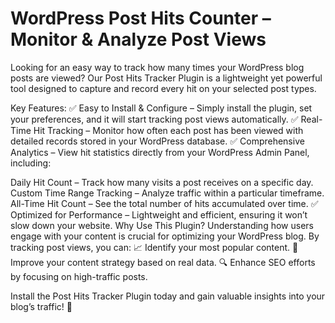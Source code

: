 # WordPress Post Hits Counter – Monitor & Analyze Post Views
Looking for an easy way to track how many times your WordPress blog posts are viewed? Our Post Hits Tracker Plugin is a lightweight yet powerful tool designed to capture and record every hit on your selected post types.

Key Features:
✅ Easy to Install & Configure – Simply install the plugin, set your preferences, and it will start tracking post views automatically.
✅ Real-Time Hit Tracking – Monitor how often each post has been viewed with detailed records stored in your WordPress database.
✅ Comprehensive Analytics – View hit statistics directly from your WordPress Admin Panel, including:

Daily Hit Count – Track how many visits a post receives on a specific day.
Custom Time Range Tracking – Analyze traffic within a particular timeframe.
All-Time Hit Count – See the total number of hits accumulated over time.
✅ Optimized for Performance – Lightweight and efficient, ensuring it won’t slow down your website.
Why Use This Plugin?
Understanding how users engage with your content is crucial for optimizing your WordPress blog. By tracking post views, you can:
📈 Identify your most popular content.
🎯 Improve your content strategy based on real data.
🔍 Enhance SEO efforts by focusing on high-traffic posts.

Install the Post Hits Tracker Plugin today and gain valuable insights into your blog’s traffic! 🚀
